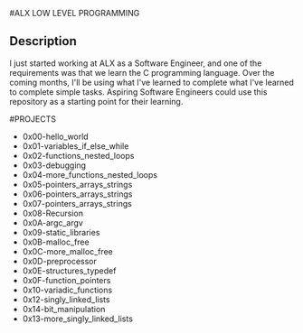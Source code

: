 #ALX LOW LEVEL PROGRAMMING

Description
-----------
I just started working at ALX as a Software Engineer, and one of the requirements was that we learn the C programming language. Over the coming months, I'll be using what I've learned to complete what I've learned to complete simple tasks. Aspiring Software Engineers could use this repository as a starting point for their learning.

#PROJECTS
- 0x00-hello_world
- 0x01-variables_if_else_while
- 0x02-functions_nested_loops
- 0x03-debugging
- 0x04-more_functions_nested_loops
- 0x05-pointers_arrays_strings
- 0x06-pointers_arrays_strings
- 0x07-pointers_arrays_strings
- 0x08-Recursion
- 0x0A-argc_argv
- 0x09-static_libraries
- 0x0B-malloc_free
- 0x0C-more_malloc_free
- 0x0D-preprocessor
- 0x0E-structures_typedef
- 0x0F-function_pointers
- 0x10-variadic_functions
- 0x12-singly_linked_lists
- 0x14-bit_manipulation
- 0x13-more_singly_linked_lists
